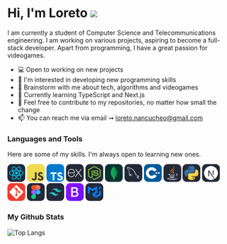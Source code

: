 # Hi, I'm Loreto <img src="https://i.pinimg.com/originals/80/7b/5c/807b5c4b02e765bb4930b7c66662ef4b.gif" width="60"></img>

I am currently a student of Computer Science and Telecommunications engineering. I am working on various projects, aspiring to become a full-stack developer. Apart from programming, I have a great passion for videogames.

- 💻 Open to working on new projects
- 👀 I'm interested in developing new programming skills
- 💬 Brainstorm with me about tech, algorithms and videogames
- 🌱 Currently learning TypeScript and Next.js
- 🚀 Feel free to contribute to my repositories, no matter how small the change
- 📫 You can reach me via email ➞ loreto.nancucheo@gmail.com

### Languages and Tools

Here are some of my skills. I'm always open to learning new ones.

<p align='left'>
<a href='https://react.dev/' target='_blank'><img src='https://raw.githubusercontent.com/tandpfun/skill-icons/59059d9d1a2c092696dc66e00931cc1181a4ce1f/icons/React-Dark.svg' height='40' alt=''/></a>
<a href='https://developer.mozilla.org/en-US/docs/Web/JavaScript' target='_blank'><img src='https://raw.githubusercontent.com/tandpfun/skill-icons/59059d9d1a2c092696dc66e00931cc1181a4ce1f/icons/JavaScript.svg' height='40'/></a>
<a href='https://www.typescriptlang.org/' target='_blank'><img src='https://raw.githubusercontent.com/tandpfun/skill-icons/59059d9d1a2c092696dc66e00931cc1181a4ce1f/icons/TypeScript.svg' height='40'/></a>
<a href='https://expressjs.com/' target='_blank'><img src='https://raw.githubusercontent.com/tandpfun/skill-icons/59059d9d1a2c092696dc66e00931cc1181a4ce1f/icons/ExpressJS-Dark.svg' height='40'/></a>
<a href='https://nodejs.org/en' target='_blank'><img src='https://raw.githubusercontent.com/tandpfun/skill-icons/59059d9d1a2c092696dc66e00931cc1181a4ce1f/icons/NodeJS-Dark.svg' height='40'/></a>
<a href='https://www.mongodb.com/' target='_blank'><img src='https://raw.githubusercontent.com/tandpfun/skill-icons/59059d9d1a2c092696dc66e00931cc1181a4ce1f/icons/MongoDB.svg' height='40'/></a>
<a href='https://www.mysql.com/' target='_blank'><img src='https://raw.githubusercontent.com/tandpfun/skill-icons/59059d9d1a2c092696dc66e00931cc1181a4ce1f/icons/MySQL-Dark.svg' height='40'/></a>
<a href='https://learn.microsoft.com/en-us/cpp/cpp/?view=msvc-170' target='_blank'><img src='https://raw.githubusercontent.com/tandpfun/skill-icons/59059d9d1a2c092696dc66e00931cc1181a4ce1f/icons/CPP.svg' height='40'/></a>
<a href='https://www.java.com/en/' target='_blank'><img src='https://raw.githubusercontent.com/tandpfun/skill-icons/59059d9d1a2c092696dc66e00931cc1181a4ce1f/icons/Java-Dark.svg' height='40'/></a>
<a href='https://www.python.org/' target='_blank'><img src='https://raw.githubusercontent.com/tandpfun/skill-icons/59059d9d1a2c092696dc66e00931cc1181a4ce1f/icons/Python-Dark.svg' height='40'/></a>
<a href='https://nextjs.org/' target='_blank'><img src='https://raw.githubusercontent.com/tandpfun/skill-icons/59059d9d1a2c092696dc66e00931cc1181a4ce1f/icons/NextJS-Dark.svg' height='40'/></a>
<a href='https://git-scm.com/' target='_blank'><img src='https://raw.githubusercontent.com/tandpfun/skill-icons/59059d9d1a2c092696dc66e00931cc1181a4ce1f/icons/Git.svg' height='40'/></a>
<a href='https://www.figma.com/' target='_blank'><img src='https://raw.githubusercontent.com/tandpfun/skill-icons/59059d9d1a2c092696dc66e00931cc1181a4ce1f/icons/Figma-Dark.svg' height='40'/></a>
<a href='https://tailwindcss.com/' target='_blank'><img src='https://raw.githubusercontent.com/tandpfun/skill-icons/59059d9d1a2c092696dc66e00931cc1181a4ce1f/icons/TailwindCSS-Dark.svg' height='40'/></a>
<a href='https://getbootstrap.com/' target='_blank'><img src='https://raw.githubusercontent.com/tandpfun/skill-icons/59059d9d1a2c092696dc66e00931cc1181a4ce1f/icons/Bootstrap.svg' height='40'/></a>
<a href='https://mui.com/' target='_blank'><img src='https://raw.githubusercontent.com/tandpfun/skill-icons/59059d9d1a2c092696dc66e00931cc1181a4ce1f/icons/MaterialUI-Dark.svg' height='40'/></a>

### My Github Stats

![Top Langs](https://github-readme-stats.vercel.app/api/top-langs/?username=loretito&layout=compact&theme=dark&hide_border=true)


